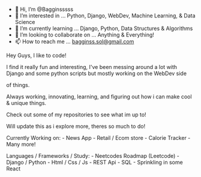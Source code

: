 - 👋 Hi, I’m @Bagginsssss
- 👀 I’m interested in ... Python, Django, WebDev, Machine Learning, & Data Science
- 🌱 I’m currently learning ... Django, Python, Data Structures & Algorithms
- 💞️ I’m looking to collaborate on ... Anything & Everything! 
- 📫 How to reach me ... bagginss.sol@gmail.com

Hey Guys, I like to code! 

  I find it really fun and interesting, I've been messing around a lot with Django and some python scripts but mostly working on the WebDev side
  
  of things.
  
  Always working, innovating, learning, and figuring out how i can make cool & unique things.
  
  Check out some of my repositories to see what im up to! 
  
  Will update this as i explore more, theres so much to do!
  
  Currently Working on:
    - News App
    - Retail / Ecom store
    - Calorie Tracker
    - Many more!
    
  Languages / Frameworks / Study:
    - Neetcodes Roadmap (Leetcode)
    - Django / Python
    - Html / Css / Js
    - REST Api
    - SQL
    - Sprinkling in some React
  
  


